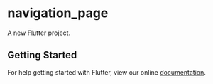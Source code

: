 # navigation_page

A new Flutter project.

## Getting Started

For help getting started with Flutter, view our online
[documentation](https://flutter.io/).
